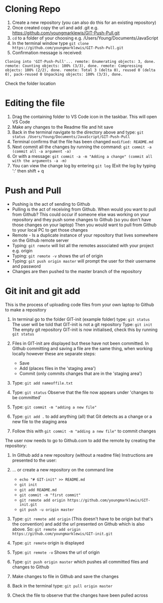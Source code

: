 # Cloning Repo

1. Create a new repository (you can also do this for an existing repository)
1. Once created copy the url and add .git e.g. https://github.com/youngmarklewis/GIT-Push-Pull.git
1. `cd` to a folder of your choosing e.g. /Users/Young/Documents/JavaScript
1. In the terminal window type `git clone https://github.com/youngmarklewis/GIT-Push-Pull.git`
1. Confirmation message is received:

`Cloning into 'GIT-Push-Pull'...
remote: Enumerating objects: 3, done.
remote: Counting objects: 100% (3/3), done.
remote: Compressing objects: 100% (2/2), done.
remote: Total 3 (delta 0), reused 0 (delta 0), pack-reused 0
Unpacking objects: 100% (3/3), done.`

Check the folder location

# Editing the file

1. Drag the containing folder to VS Code icon in the taskbar. This will open VS Code
1. Make any changes to the Readme file and hit save
1. Back in the terminal navigate to the directory above and type: `git status /Users/Young/Documents/JavaScript/GIT-Push-Pull`
1. Terminal confirms that the file has been changed `modified: README.md`
1. Next commit all the changes by running the command: `git commit -a (commit all -a argument -a)`
1. Or with a message: `git commit -a -m "Adding a change" (commit all with the arguments -a -m)`
1. You can view the change log by entering `git log` (Exit the log by typing ':' then shift + q

# Push and Pull

* Pushing is the act of sending to Github
* Pulling is the act of receiving from Github. When would you want to pull from Github? This could occur if someone else was working on your repository and they push some changes to Github (so you don't have those changes on your laptop) Then you would want to pull from Github to your local PC to get those changes
* Remote - Is a duplicate instance of your repository that lives somewhere on the Github remote server
* Typing: `git remote` will list all the remotes associated with your project e.g. origin 
* Typing: `git remote -v` shows the url of origin
* Typing: `git push origin master` will prompt the user for their username and password
* Changes are then pushed to the master branch of the repository 

# Git init and git add

This is the process of uploading code files from your own laptop to Github to make a repository
1. In terminal go to the folder GIT-init (example folder) type: `git status`
The user will be told that GIT-init is not a git repository
Type: `git init`
The empty git repository GIT-init is now initialised, check this by running `git status`
1. Files in GIT-init are displayed but these have not been committed. In Github committing and saving a file are the same thing, when working locally however these are separate steps:
    * Save
    * Add (places files in the 'staging area')
    * Commit (only commits changes that are in the 'staging area')

1. Type: `git add nameoffile.txt`
1. Type: `git status` Observe that the file now appears under 'changes to be committed' 
1. Type: `git commit -m "adding a new file"`
1. Type: `git add .` to add anything (all) that Git detects as a change or a new file to the staging area
1. Follow this with `git commit -m "adding a new file"` to commit changes

The user now needs to go to Github.com to add the remote by creating the repository:
1. In Github add a new repository (without a readme file)
Instructions are presented to the user:

1. … or create a new repository on the command line
    * `echo "# GIT-init" >> README.md`
    * `git init`
    * `git add README.md`
    * `git commit -m "first commit"`
    * `git remote add origin https://github.com/youngmarklewis/GIT-init.git`
    * `git push -u origin master`

1. Type: `git remote add origin` (This doesn't have to be origin but that's the convention) and add the url presented on Github which is also above. So: `git remote add origin https://github.com/youngmarklewis/GIT-init.git`
1. Type: `git remote` origin is displayed
1. Type: `git remote -v` Shows the url of origin
1. Type: `git push origin master` which pushes all committed files and changes to Github
1. Make changes to file in Github and save the changes
1. Back in the terminal type: `git pull origin master`
1. Check the file to observe that the changes have been pulled across